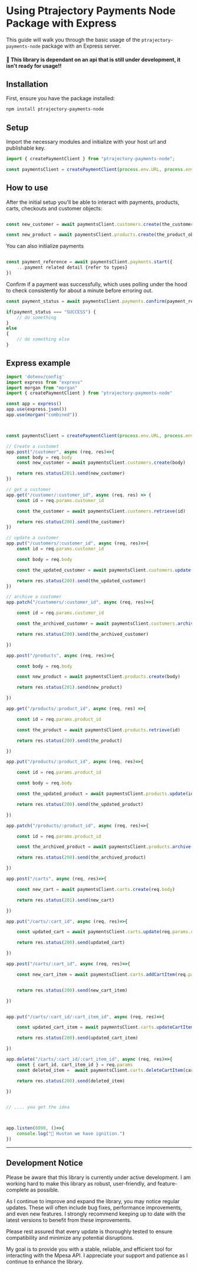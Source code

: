# Using Ptrajectory Payments Node Package with Express

This guide will walk you through the basic usage of the `ptrajectory-payments-node` package with an Express server.

#### 📝 This library is dependant on an api that is still under development, it isn't ready for usage!!

## Installation

First, ensure you have the package installed:

```bash
npm install ptrajectory-payments-node
```

## Setup

Import the necessary modules and initialize with your host url and publishable key.

```ts
import { createPaymentClient } from "ptrajectory-payments-node";

const paymentsClient = createPaymentClient(process.env.URL, process.env.PUBLISHABLE_KEY);
```


## How to use 

After the initial setup you'll be able to interact with  payments, products, carts, checkouts and customer objects:


```ts

const new_customer = await paymentsClient.customers.create(the_customer_object)

const new_product = await paymentsClient.products.create(the_product_object)

```

You can also initialize payments

```ts

const payment_reference = await paymentsClient.payments.start({
    ...payment related detail {refer to types}
})
```

Confirm if a payment was successfully, which uses polling under the hood to check consistently for about a minute before erroring out.

```ts
const payment_status = await paymentsClient.payments.confirm(payment_reference.id)

if(payment_status === "SUCCESS") {
    // do something
}
else
{
    // do something else
}
```


## Express example

```ts
import 'dotenv/config'
import express from "express"
import morgan from "morgan"
import { createPaymentClient } from "ptrajectory-payments-node"

const app = express()
app.use(express.json())
app.use(morgan("combined"))



const paymentsClient = createPaymentClient(process.env.URL, process.env.PUBLISHABLE_KEY)

// Create a customet
app.post("/customer", async (req, res)=>{
    const body = req.body
    const new_customer = await paymentsClient.customers.create(body)

    return res.status(201).send(new_customer)
})

// get a customer
app.get("/customer/:customer_id", async (req, res) => {
    const id = req.params.customer_id

    const the_customer = await paymentsClient.customers.retrieve(id)

    return res.status(200).send(the_customer)
})

// update a customer
app.put("/customers/:customer_id", async (req, res)=>{
    const id = req.params.customer_id

    const body = req.body

    const the_updated_customer = await paymentsClient.customers.update(id, body)

    return res.status(200).send(the_updated_customer)
})

// archive a customer
app.patch("/customers/:customer_id", async (req, res)=>{

    const id = req.params.customer_id

    const the_archived_customer = await paymentsClient.customers.archive(id) 

    return res.status(200).send(the_archived_customer)

})

app.post("/products", async (req, res)=>{

    const body = req.body

    const new_product = await paymentsClient.products.create(body)

    return res.status(201).send(new_product)

})

app.get("/products/:product_id", async (req, res) =>{

    const id = req.params.product_id

    const the_product = await paymentsClient.products.retrieve(id)

    return res.status(200).send(the_product)

})

app.put("/products/:product_id", async (req, res)=>{

    const id = req.params.product_id 

    const body = req.body 

    const the_updated_product = await paymentsClient.products.update(id, body)

    return res.status(200).send(the_updated_product)

})

app.patch("/products/:product_id", async (req, res)=>{

    const id = req.params.product_id

    const the_archived_product = await paymentsClient.products.archive(id)

    return res.status(200).send(the_archived_product)

})

app.post("/carts", async (req, res)=>{

    const new_cart = await paymentsClient.carts.create(req.body)

    return res.status(201).send(new_cart)

})

app.put("/carts/:cart_id", async (req, res)=>{

    const updated_cart = await paymentsClient.carts.update(req.params.cart_id, req.body)

    return res.status(200).send(updated_cart)

})

app.post("/carts/:cart_id", async (req, res)=>{

    const new_cart_item = await paymentsClient.carts.addCartItem(req.params.cart_id, req.body)


    return res.status(200).send(new_cart_item)

})


app.put("/carts/:cart_id/:cart_item_id", async (req, res)=>{

    const updated_cart_item = await paymentsClient.carts.updateCartItem(req.params.cart_id, req.params.cart_item_id, req.body)

    return res.status(200).send(updated_cart_item)

})

app.delete("/carts/:cart_id/:cart_item_id", async (req, res)=>{
    const { cart_id, cart_item_id } = req.params
    const deleted_item =  await paymentsClient.carts.deleteCartItem(cart_id, cart_item_id)

    return res.status(200).send(deleted_item)

})


// .... you get the idea



app.listen(8090, ()=>{
    console.log("🚀 Huston we have ignition.")
})
```


-------



## Development Notice

Please be aware that this library is currently under active development. I am working hard to make this library as robust, user-friendly, and feature-complete as possible.

As I continue to improve and expand the library, you may notice regular updates. These will often include bug fixes, performance improvements, and even new features. I strongly recommend keeping up to date with the latest versions to benefit from these improvements.

Please rest assured that every update is thoroughly tested to ensure compatibility and minimize any potential disruptions.

My goal is to provide you with a stable, reliable, and efficient tool for interacting with the Mpesa API. I appreciate your support and patience as I continue to enhance the library.